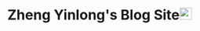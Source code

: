 # Zheng Yinlong's Blog Site<img src='https://zhengyinloong.github.io/static/img/logo.png' alt='logo' height=25px/>

<!-- # KeepWork -->
<!-- Create Your Own Personal Website in Markdown. Visit http://keepwork.com  -->

